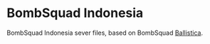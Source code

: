 # BombSquad Indonesia

BombSquad Indonesia sever files, based on BombSquad [Ballistica](https://github.com/efroemling/ballistica).